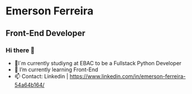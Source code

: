 # Emerson Ferreira

## Front-End Developer

### Hi there 👋

- 🔭I´m currently studiyng at EBAC to be a Fullstack Python Developer
- 🌱 I’m currently learning Front-End
- 📫 Contact: Linkedin | https://www.linkedin.com/in/emerson-ferreira-54a64b164/

<!--
**Eemerson39/Eemerson39** is a ✨ _special_ ✨ repository because its `README.md` (this file) appears on your GitHub profile.

Here are some ideas to get you started:

- 🔭 I’m currently working on ...
- 🌱 I’m currently learning ...
- 👯 I’m looking to collaborate on ...
- 🤔 I’m looking for help with ...
- 💬 Ask me about ...
- 📫 How to reach me: ...
- 😄 Pronouns: ...
- ⚡ Fun fact: ...
-->
